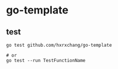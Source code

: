 # go-template

## test

```
go test github.com/hxrxchang/go-template

# or
go test --run TestFunctionName
```
